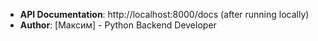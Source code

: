 
- **API Documentation**: http://localhost:8000/docs (after running locally)
- **Author**: [Максим] - Python Backend Developer

